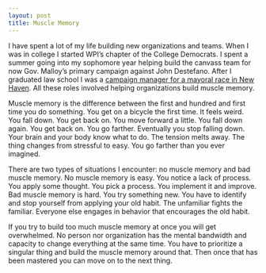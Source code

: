 ```yaml
---
layout: post
title: Muscle Memory
---
```

I have spent a lot of my life building new organizations and teams. When I was in college I started WPI’s chapter of the College Democrats. I spent a summer going into my sophomore year helping build the canvass team for now Gov. Malloy’s primary campaign against John Destefano. After I graduated law school I was a [campaign manager for a mayoral race in New Haven](http://www.newhavenindependent.org/index.php/archives/entry/matt_hires_matt/). All these roles involved helping organizations build muscle memory.

Muscle memory is the difference between the first and hundred and first time you do something. You get on a bicycle the first time. It feels weird. You fall down. You get back on. You move forward a little. You fall down again. You get back on. You go farther. Eventually you stop falling down. Your brain and your body know what to do. The tension melts away. The thing changes from stressful to easy. You go farther than you ever imagined.

There are two types of situations I encounter: no muscle memory and bad muscle memory. No muscle memory is easy. You notice a lack of process. You apply some thought. You pick a process. You implement it and improve. Bad muscle memory is hard. You try something new. You have to identify and stop yourself from applying your old habit. The unfamiliar fights the familiar. Everyone else engages in behavior that encourages the old habit.

If you try to build too much muscle memory at once you will get overwhelmed. No person nor organization has the mental bandwidth and capacity to change everything at the same time. You have to prioritize a singular thing and build the muscle memory around that. Then once that has been mastered you can move on to the next thing.
